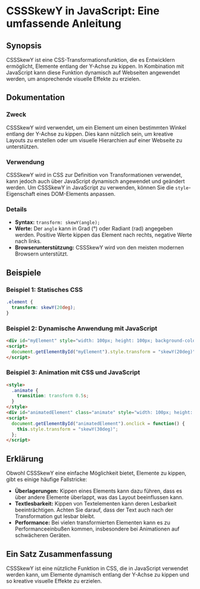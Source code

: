 <!--
Meta Description: # CSSSkewY in JavaScript: Eine umfassende Anleitung ## Synopsis CSSSkewY ist eine CSS-Transformationsfunktion, die es Entwicklern ermöglicht, Elemente...
Meta Keywords: kann, cssskewy, javascript, kippen, style
-->

# CSSSkewY in JavaScript: Eine umfassende Anleitung

## Synopsis
CSSSkewY ist eine CSS-Transformationsfunktion, die es Entwicklern ermöglicht, Elemente entlang der Y-Achse zu kippen. In Kombination mit JavaScript kann diese Funktion dynamisch auf Webseiten angewendet werden, um ansprechende visuelle Effekte zu erzielen.

## Dokumentation
### Zweck
CSSSkewY wird verwendet, um ein Element um einen bestimmten Winkel entlang der Y-Achse zu kippen. Dies kann nützlich sein, um kreative Layouts zu erstellen oder um visuelle Hierarchien auf einer Webseite zu unterstützen.

### Verwendung
CSSSkewY wird in CSS zur Definition von Transformationen verwendet, kann jedoch auch über JavaScript dynamisch angewendet und geändert werden. Um CSSSkewY in JavaScript zu verwenden, können Sie die `style`-Eigenschaft eines DOM-Elements anpassen.

### Details
- **Syntax:** `transform: skewY(angle);`
- **Werte:** Der `angle` kann in Grad (°) oder Radiant (rad) angegeben werden. Positive Werte kippen das Element nach rechts, negative Werte nach links.
- **Browserunterstützung:** CSSSkewY wird von den meisten modernen Browsern unterstützt.

## Beispiele
### Beispiel 1: Statisches CSS
```css
.element {
  transform: skewY(20deg);
}
```

### Beispiel 2: Dynamische Anwendung mit JavaScript
```html
<div id="myElement" style="width: 100px; height: 100px; background-color: red;"></div>
<script>
  document.getElementById("myElement").style.transform = "skewY(20deg)";
</script>
```

### Beispiel 3: Animation mit CSS und JavaScript
```html
<style>
  .animate {
    transition: transform 0.5s;
  }
</style>
<div id="animatedElement" class="animate" style="width: 100px; height: 100px; background-color: blue;"></div>
<script>
  document.getElementById("animatedElement").onclick = function() {
    this.style.transform = "skewY(30deg)";
  };
</script>
```

## Erklärung
Obwohl CSSSkewY eine einfache Möglichkeit bietet, Elemente zu kippen, gibt es einige häufige Fallstricke:
- **Überlagerungen:** Kippen eines Elements kann dazu führen, dass es über andere Elemente überlappt, was das Layout beeinflussen kann.
- **Textlesbarkeit:** Kippen von Textelementen kann deren Lesbarkeit beeinträchtigen. Achten Sie darauf, dass der Text auch nach der Transformation gut lesbar bleibt.
- **Performance:** Bei vielen transformierten Elementen kann es zu Performanceeinbußen kommen, insbesondere bei Animationen auf schwächeren Geräten.

## Ein Satz Zusammenfassung
CSSSkewY ist eine nützliche Funktion in CSS, die in JavaScript verwendet werden kann, um Elemente dynamisch entlang der Y-Achse zu kippen und so kreative visuelle Effekte zu erzielen.
